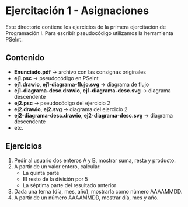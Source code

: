 # Ejercitación 1 - Asignaciones

Este directorio contiene los ejercicios de la primera ejercitación de Programación I. Para escribir pseudocódigo utilizamos la herramienta PSeInt.

## Contenido
- **Enunciado.pdf** → archivo con las consignas originales
- **ej1.psc** → pseudocódigo en PSeInt
- **ej1.drawio**, **ej1-diagrama-flujo.svg** → diagrama de flujo
- **ej1-diagrama-desc.drawio**, **ej1-diagrama-desc.svg** → diagrama descendente
- **ej2.psc** → pseudocódigo del ejercicio 2
- **ej2.drawio**, **ej2.svg** → diagrama del ejercicio 2
- **ej2-diagrama-desc.drawio**, **ej2-diagrama-desc.svg** → diagrama descendente
- etc.

## Ejercicios
1. Pedir al usuario dos enteros A y B, mostrar suma, resta y producto.  
2. A partir de un valor entero, calcular:
   - La quinta parte
   - El resto de la división por 5
   - La séptima parte del resultado anterior  
3. Dada una terna (día, mes, año), mostrarla como número AAAAMMDD.  
4. A partir de un número AAAAMMDD, mostrar día, mes y año.